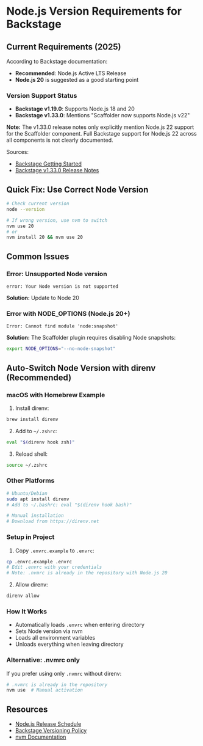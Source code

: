 # Node.js Version Requirements for Backstage

## Current Requirements (2025)

According to Backstage documentation:
- **Recommended**: Node.js Active LTS Release
- **Node.js 20** is suggested as a good starting point

### Version Support Status

- **Backstage v1.19.0**: Supports Node.js 18 and 20
- **Backstage v1.33.0**: Mentions "Scaffolder now supports Node.js v22"

**Note:** The v1.33.0 release notes only explicitly mention Node.js 22 support for the Scaffolder component. Full Backstage support for Node.js 22 across all components is not clearly documented.

Sources:
- [Backstage Getting Started](https://backstage.io/docs/getting-started/)
- [Backstage v1.33.0 Release Notes](https://backstage.io/docs/releases/v1.33.0/)


## Quick Fix: Use Correct Node Version

```bash
# Check current version
node --version

# If wrong version, use nvm to switch
nvm use 20
# or
nvm install 20 && nvm use 20
```


## Common Issues

### Error: Unsupported Node version
```
error: Your Node version is not supported
```
**Solution:** Update to Node 20

### Error with NODE_OPTIONS (Node.js 20+)
```
Error: Cannot find module 'node:snapshot'
```
**Solution:** The Scaffolder plugin requires disabling Node snapshots:
```bash
export NODE_OPTIONS="--no-node-snapshot"
```


## Auto-Switch Node Version with direnv (Recommended)

### macOS with Homebrew Example

1. Install direnv:
```bash
brew install direnv
```

2. Add to `~/.zshrc`:
```bash
eval "$(direnv hook zsh)"
```

3. Reload shell:
```bash
source ~/.zshrc
```

### Other Platforms

```bash
# Ubuntu/Debian
sudo apt install direnv
# Add to ~/.bashrc: eval "$(direnv hook bash)"

# Manual installation
# Download from https://direnv.net
```

### Setup in Project

1. Copy `.envrc.example` to `.envrc`:
```bash
cp .envrc.example .envrc
# Edit .envrc with your credentials
# Note: .nvmrc is already in the repository with Node.js 20
```

2. Allow direnv:
```bash
direnv allow
```

### How It Works

- Automatically loads `.envrc` when entering directory
- Sets Node version via nvm
- Loads all environment variables
- Unloads everything when leaving directory

### Alternative: .nvmrc only

If you prefer using only `.nvmrc` without direnv:
```bash
# .nvmrc is already in the repository
nvm use  # Manual activation
```

## Resources

- [Node.js Release Schedule](https://nodejs.org/en/about/previous-releases)
- [Backstage Versioning Policy](https://backstage.io/docs/overview/versioning-policy/)
- [nvm Documentation](https://github.com/nvm-sh/nvm)